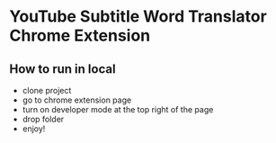 # YouTube Subtitle Word Translator Chrome Extension

## How to run in local

- clone project
- go to chrome extension page
- turn on developer mode at the top right of the page
- drop folder
- enjoy!
